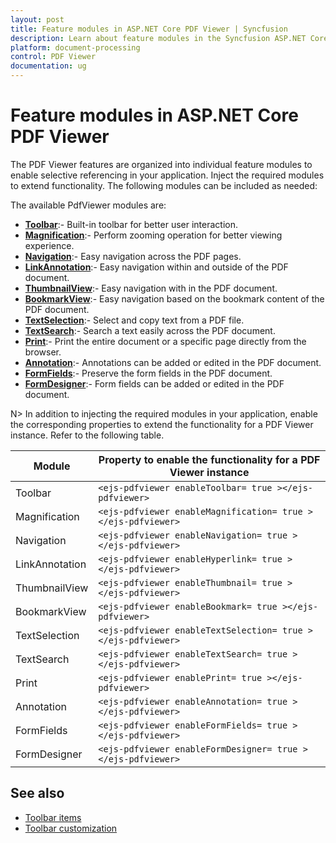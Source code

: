 ```yaml
---
layout: post
title: Feature modules in ASP.NET Core PDF Viewer | Syncfusion
description: Learn about feature modules in the Syncfusion ASP.NET Core PDF Viewer component and how to enable them.
platform: document-processing
control: PDF Viewer
documentation: ug
---
```



# Feature modules in ASP.NET Core PDF Viewer

The PDF Viewer features are organized into individual feature modules to enable selective referencing in your application. Inject the required modules to extend functionality. The following modules can be included as needed:

The available PdfViewer modules are:

* [**Toolbar**](./toolbar-customization):- Built-in toolbar for better user interaction.
* [**Magnification**](./magnification):- Perform zooming operation for better viewing experience.
* [**Navigation**](./interactive-pdf-navigation/page-navigation):- Easy navigation across the PDF pages.
* [**LinkAnnotation**](./interactive-pdf-navigation/table-of-content-navigation):- Easy navigation within and outside of the PDF document.
* [**ThumbnailView**](./interactive-pdf-navigation/page-thumbnail-navigation):- Easy navigation with in the PDF document.
* [**BookmarkView**](./interactive-pdf-navigation/bookmark-navigation):- Easy navigation based on the bookmark content of the PDF document.
* [**TextSelection**](./textselection):- Select and copy text from a PDF file.
* [**TextSearch**](./text-search):- Search a text easily across the PDF document.
* [**Print**](./print):- Print the entire document or a specific page directly from the browser.
* [**Annotation**](./annotation/text-markup-annotation):- Annotations can be added or edited in the PDF document.
* [**FormFields**](./form-designer/create-programmatically):- Preserve the form fields in the PDF document.
* [**FormDesigner**](./form-designer/create-programmatically):- Form fields can be added or edited in the PDF document.

N> In addition to injecting the required modules in your application, enable the corresponding properties to extend the functionality for a PDF Viewer instance. Refer to the following table.

| Module | Property to enable the functionality for a PDF Viewer instance |
|---|---|
|Toolbar|`<ejs-pdfviewer enableToolbar= true ></ejs-pdfviewer>`|
|Magnification|`<ejs-pdfviewer enableMagnification= true ></ejs-pdfviewer>`|
|Navigation|`<ejs-pdfviewer enableNavigation= true ></ejs-pdfviewer>`|
|LinkAnnotation|`<ejs-pdfviewer enableHyperlink= true ></ejs-pdfviewer>`|
|ThumbnailView|`<ejs-pdfviewer enableThumbnail= true ></ejs-pdfviewer>`|
|BookmarkView|`<ejs-pdfviewer enableBookmark= true ></ejs-pdfviewer>`|
|TextSelection|`<ejs-pdfviewer enableTextSelection= true ></ejs-pdfviewer>`|
|TextSearch|`<ejs-pdfviewer enableTextSearch= true ></ejs-pdfviewer>`|
|Print|`<ejs-pdfviewer enablePrint= true ></ejs-pdfviewer>`|
|Annotation|`<ejs-pdfviewer enableAnnotation= true ></ejs-pdfviewer>`|
|FormFields|`<ejs-pdfviewer enableFormFields= true ></ejs-pdfviewer>`|
|FormDesigner|`<ejs-pdfviewer enableFormDesigner= true ></ejs-pdfviewer>`|

## See also

* [Toolbar items](./toolbar)
* [Toolbar customization](./how-to/toolbar-customization)